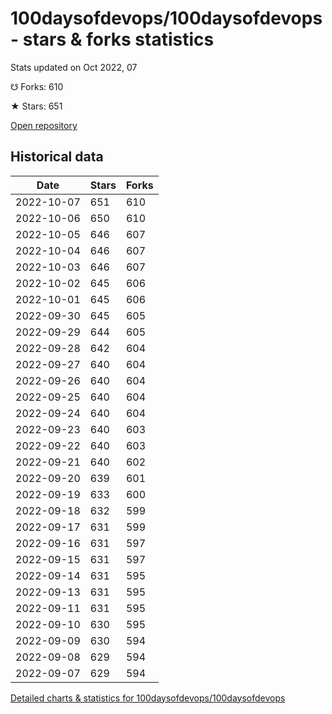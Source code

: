 # 100daysofdevops/100daysofdevops - stars & forks statistics

Stats updated on Oct 2022, 07

☋ Forks: 610

★ Stars: 651

[Open repository](https://github.com/100daysofdevops/100daysofdevops)

## Historical data
| Date | Stars | Forks |
|------|-------|-------|
| 2022-10-07 | 651 | 610 | 
| 2022-10-06 | 650 | 610 | 
| 2022-10-05 | 646 | 607 | 
| 2022-10-04 | 646 | 607 | 
| 2022-10-03 | 646 | 607 | 
| 2022-10-02 | 645 | 606 | 
| 2022-10-01 | 645 | 606 | 
| 2022-09-30 | 645 | 605 | 
| 2022-09-29 | 644 | 605 | 
| 2022-09-28 | 642 | 604 | 
| 2022-09-27 | 640 | 604 | 
| 2022-09-26 | 640 | 604 | 
| 2022-09-25 | 640 | 604 | 
| 2022-09-24 | 640 | 604 | 
| 2022-09-23 | 640 | 603 | 
| 2022-09-22 | 640 | 603 | 
| 2022-09-21 | 640 | 602 | 
| 2022-09-20 | 639 | 601 | 
| 2022-09-19 | 633 | 600 | 
| 2022-09-18 | 632 | 599 | 
| 2022-09-17 | 631 | 599 | 
| 2022-09-16 | 631 | 597 | 
| 2022-09-15 | 631 | 597 | 
| 2022-09-14 | 631 | 595 | 
| 2022-09-13 | 631 | 595 | 
| 2022-09-11 | 631 | 595 | 
| 2022-09-10 | 630 | 595 | 
| 2022-09-09 | 630 | 594 | 
| 2022-09-08 | 629 | 594 | 
| 2022-09-07 | 629 | 594 | 


[Detailed charts & statistics for 100daysofdevops/100daysofdevops](https://reviewgithub.com/rep/100daysofdevops/100daysofdevops)
